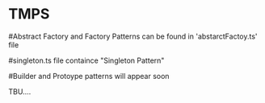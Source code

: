 # TMPS

#Abstract Factory and Factory Patterns can be found in 'abstarctFactoy.ts' file

#singleton.ts file containce "Singleton Pattern"

#Builder and Protoype patterns will appear soon

TBU....